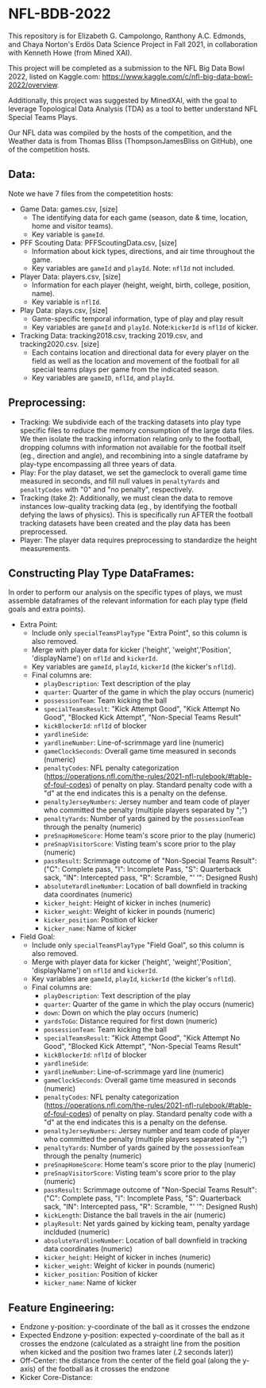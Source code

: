 # NFL-BDB-2022

This repository is for Elizabeth G. Campolongo, Ranthony A.C. Edmonds, and Chaya Norton's Erdös Data Science Project in Fall 2021, in collaboration with Kenneth Howe (from Mined XAI). 

This project will be completed as a submission to the NFL Big Data Bowl 2022, listed on Kaggle.com: https://www.kaggle.com/c/nfl-big-data-bowl-2022/overview.

Additionally, this project was suggested by MinedXAI, with the goal to leverage Topological Data Analysis (TDA) as a tool to better understand NFL Special Teams Plays. 

Our NFL data was compiled by the hosts of the competition, and the Weather data is from Thomas Bliss (ThompsonJamesBliss on GitHub), one of the competition hosts. 

## Data:

Note we have 7 files from the competetition hosts:
  - Game Data: games.csv, [size]
    - The identifying data for each game (season, date & time, location, home and visitor teams).
    - Key variable is `gameId`.
  - PFF Scouting Data: PFFScoutingData.csv, [size]
    - Information about kick types, directions, and air time throughout the game.
    - Key variables are `gameId` and `playId`. Note: `nflId` not included.
  - Player Data: players.csv, [size]
    - Information for each player (height, weight, birth, college, position, name).
    - Key variable is `nflId`.
  - Play Data: plays.csv, [size]
    - Game-specific temporal information, type of play and play result
    - Key variables are `gameId` and `playId`. Note:`kickerId` is `nflId` of kicker.
  - Tracking Data: tracking2018.csv, tracking 2019.csv, and tracking2020.csv. [size]
    - Each contains location and directional data for every player on the field as well as the location and movement of the football for all special teams plays per game from the indicated season.
    - Key variables are `gameID`, `nflId`, and `playId`.

## Preprocessing:

  - Tracking: We subdivide each of the tracking datasets into play type specific files to reduce the memory consumption of the large data files. We then isolate the tracking information relating only to the football, dropping columns with information not available for the football itself (eg., direction and angle), and recombining into a single dataframe by play-type encompassing all three years of data.
  - Play: For the play dataset, we set the gameclock to overall game time measured in seconds, and fill null values in `penaltyYards` and `penaltyCodes` with "0" and "no penalty", respectively.
  - Tracking (take 2): Additionally, we must clean the data to remove instances low-quality tracking data (eg., by identifying the football defying the laws of physics). This is specifically run AFTER the football tracking datasets have been created and the play data has been preprocessed.
  - Player: The player data requires preprocessing to standardize the height measurements. 

## Constructing Play Type DataFrames:
  
In order to perform our analysis on the specific types of plays, we must assemble dataframes of the relevant information for each play type (field goals and extra points). 
  - Extra Point: 
    - Include only `specialTeamsPlayType` "Extra Point", so this column is also removed.
    - Merge with player data for kicker ('height', 'weight','Position', 'displayName') on `nflId` and `kickerId`.
    - Key variables are `gameId`, `playId`, `kickerId` (the kicker's `nflId`).
    - Final columns are: 
      - `playDescription`: Text description of the play
      - `quarter`: Quarter of the game in which the play occurs (numeric)
      - `possessionTeam`: Team kicking the ball
      - `specialTeamsResult`: "Kick Attempt Good", "Kick Attempt No Good", "Blocked Kick Attempt", "Non-Special Teams Result"
      - `kickBlockerId`: `nflId` of blocker
      - `yardlineSide`:
      - `yardlineNumber`: Line-of-scrimmage yard line (numeric)
      - `gameClockSeconds`: Overall game time measured in seconds (numeric)
      - `penaltyCodes`: NFL penalty categorization (https://operations.nfl.com/the-rules/2021-nfl-rulebook/#table-of-foul-codes) of penalty on play. Standard penalty code with a "d" at the end indicates this is a penalty on the defense. 
      - `penaltyJerseyNumbers`: Jersey number and team code of player who committed the penalty (multiple players separated by ";")
      - `penaltyYards`: Number of yards gained by the `possessionTeam` through the penalty (numeric)
      - `preSnapHomeScore`: Home team's score prior to the play (numeric)
      - `preSnapVisitorScore`: Visting team's score prior to the play (numeric)
      - `passResult`: Scrimmage outcome of "Non-Special Teams Result": ("C": Complete pass, "I": Incomplete Pass, "S": Quarterback sack, "IN": Intercepted pass, "R": Scramble, "' '": Designed Rush)
      - `absoluteYardlineNumber`: Location of ball downfield in tracking data coordinates (numeric)
      - `kicker_height`: Height of kicker in inches (numeric)
      - `kicker_weight`: Weight of kicker in pounds (numeric)
      - `kicker_position`: Position of kicker
      - `kicker_name`: Name of kicker
  - Field Goal: 
    - Include only `specialTeamsPlayType` "Field Goal", so this column is also removed.
    - Merge with player data for kicker ('height', 'weight','Position', 'displayName') on `nflId` and `kickerId`.
    - Key variables are `gameId`, `playId`, `kickerId` (the kicker's `nflId`).
    - Final columns are: 
      - `playDescription`: Text description of the play
      - `quarter`: Quarter of the game in which the play occurs (numeric)
      - `down`: Down on which the play occurs (numeric)
      - `yardsToGo`: Distance required for first down (numeric)
      - `possessionTeam`: Team kicking the ball
      - `specialTeamsResult`: "Kick Attempt Good", "Kick Attempt No Good", "Blocked Kick Attempt", "Non-Special Teams Result"
      - `kickBlockerId`: `nflId` of blocker
      - `yardlineSide`:
      - `yardlineNumber`: Line-of-scrimmage yard line (numeric)
      - `gameClockSeconds`: Overall game time measured in seconds (numeric)
      - `penaltyCodes`: NFL penalty categorization (https://operations.nfl.com/the-rules/2021-nfl-rulebook/#table-of-foul-codes) of penalty on play. Standard penalty code with a "d" at the end indicates this is a penalty on the defense. 
      - `penaltyJerseyNumbers`: Jersey number and team code of player who committed the penalty (multiple players separated by ";")
      - `penaltyYards`: Number of yards gained by the `possessionTeam` through the penalty (numeric)
      - `preSnapHomeScore`: Home team's score prior to the play (numeric)
      - `preSnapVisitorScore`: Visting team's score prior to the play (numeric)
      - `passResult`: Scrimmage outcome of "Non-Special Teams Result": ("C": Complete pass, "I": Incomplete Pass, "S": Quarterback sack, "IN": Intercepted pass, "R": Scramble, "' '": Designed Rush)
      - `kickLength`: Distance the ball travels in the air (numeric)
      - `playResult`: Net yards gained by kicking team, penalty yardage inclduded (numeric)
      - `absoluteYardlineNumber`: Location of ball downfield in tracking data coordinates (numeric)
      - `kicker_height`: Height of kicker in inches (numeric)
      - `kicker_weight`: Weight of kicker in pounds (numeric)
      - `kicker_position`: Position of kicker
      - `kicker_name`: Name of kicker

## Feature Engineering:

  - Endzone y-position: y-coordinate of the ball as it crosses the endzone
  - Expected Endzone y-position: expected y-coordinate of the ball as it crosses the endzone (calculated as a straight line from the position when kicked and the position two frames later (.2 seconds later))
  - Off-Center: the distance from the center of the field goal (along the y-axis) of the football as it crosses the endzone
  - Kicker Core-Distance: 


